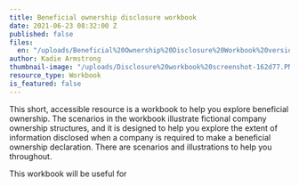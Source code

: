 ```yaml
---
title: Beneficial ownership disclosure workbook
date: 2021-06-23 08:32:00 Z
published: false
files:
  en: "/uploads/Beneficial%20Ownership%20Disclosure%20Workbook%20version1.pdf"
author: Kadie Armstrong
thumbnail-image: "/uploads/Disclosure%20workbook%20screenshot-162d77.PNG"
resource_type: Workbook
is_featured: false
---
```


This short, accessible resource is a workbook to help you explore beneficial ownership. The scenarios in the workbook illustrate fictional company ownership structures, and it is designed to help you explore the extent of information disclosed when a company is required to make a beneficial ownership declaration. There are scenarios and illustrations to help you throughout. 

This workbook will be useful for